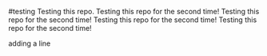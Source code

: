 #testing 
Testing this repo.
Testing this repo for the second time!
Testing this repo for the second time!
Testing this repo for the second time!
Testing this repo for the second time!



adding a line
